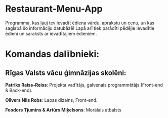 # Restaurant-Menu-App

Programma, kas ļauj tev ievadīt ēdiena vārdu, aprakstu un cenu, un kas saglabā šo informāciju datubāzē!
Lapā arī tiek parādīti pēdējie ievadītie ēdieni un saraksts ar ievadītajiem ēdieniem.

# Komandas dalībnieki:
## Rīgas Valsts vācu ģimnāzijas skolēni:
**Patriks Raiss-Reiss**: Projekta vadītājs, galvenais programmētājs (Front-end & Back-end).

**Olivers Nils Robs**: Lapas dizains, Front-end.

**Feodors Tjumins & Artūrs Miķelsons**: Morālais atbalsts
